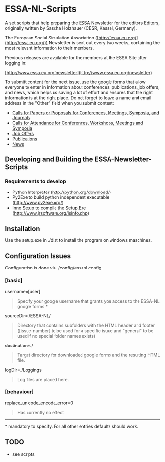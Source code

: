 ESSA-NL-Scripts
===============

A set scripts that help preparing the ESSA Newsletter for the editors Editors, originally written by Sascha Holzhauer (CESR, Kassel, Germany).

The European Social Simulation Association ([http://essa.eu.org/](http://essa.eu.org/)) Newsletter is sent out every two weeks, containing the most relevant information to their members.

Previous releases are available for the members at the ESSA Site after logging in:

[http://www.essa.eu.org/newsletter](http://www.essa.eu.org/newsletter)

To submitt content for the next issue, use the google forms that allow everyone to enter in information about conferences, publications, job offers, and news, which helps us saving a lot of effort and ensures that the right information is at the right place. Do not forget to leave a name and email address in the "Other" field when you submit content:

* [Calls for Papers or Proposals for Conferences, Meetings, Symposia, and Journals](https://spreadsheets.google.com/viewform?formkey=dEJRRkF1ZGJXWHVvSXlpQTg5QUoxQXc6MQ)
* [Calls for Attendance for Conferences, Workshops, Meetings and Symposia](https://spreadsheets.google.com/viewform?hl=en&hl=en&formkey=dFdmLW9panBaTDN2MWdXR0RFQVhVM0E6MQ#gid=0)
* [Job Offers](https://spreadsheets.google.com/viewform?hl=en&formkey=dGh2Sk9EcW16eUxPU3gtQUtkWkhrY1E6MQ#gid=0)
* [Publications](https://spreadsheets.google.com/viewform?formkey=dHY1Z1AyTFZWZFNSbmx5YThNNDltbXc6MQ)
* [News](https://spreadsheets.google.com/viewform?hl=en&formkey=dGFzdlcteHhOWGlqaXVKUEtOWkx0UVE6MQ#gid=0)


## Developing and Building the ESSA-Newsletter-Scripts ##


### Requirements to develop ###
* Python Interpreter (http://python.org/download/)
* Py2Exe to build python independent executable (http://www.py2exe.org/)
* Inno Setup to compile the Setup.Exe (http://www.jrsoftware.org/isinfo.php)

## Installation ##
Use the setup.exe in ./dist to install the program on windows maschines.

## Configuration Issues ##
Configuration is done via ./config/essanl.config.

### [basic] ###
username=\[user\]
> Specify your google username that grants you access to the ESSA-NL google forms \*

sourceDir=./ESSA-NL/
> Directory that contains subfolders with the HTML header and footer (\[issue-number\]
> to be used for a specific isuue and "general" to be used if no special folder names <issue-number> exists)

destination=./
> Target directory for downloaded google forms and the resulting HTML file.

logDir=./Loggings
> Log files are placed here.

### [behaviour] ###
replace_unicode_encode_error=0
> Has currently no effect

----------------------
\* mandatory to specify. For all other entries defaults should work.

## TODO ##
* see scripts
